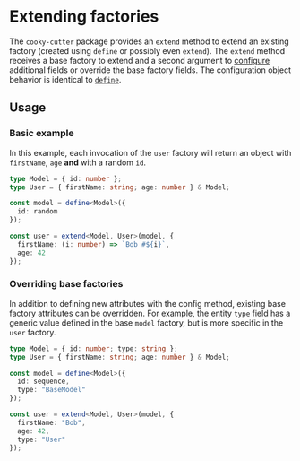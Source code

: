 # Extending factories

The `cooky-cutter` package provides an `extend` method to extend an existing
factory (created using `define` or possibly even `extend`). The `extend` method
receives a base factory to extend and a second argument to
[configure](api#configuration-object) additional fields or override the base factory
fields. The configuration object behavior is identical to [`define`](define).

## Usage

### Basic example

In this example, each invocation of the `user` factory will return an object
with `firstName`, `age` **and** with a random `id`.

```typescript
type Model = { id: number };
type User = { firstName: string; age: number } & Model;

const model = define<Model>({
  id: random
});

const user = extend<Model, User>(model, {
  firstName: (i: number) => `Bob #${i}`,
  age: 42
});
```

### Overriding base factories

In addition to defining new attributes with the config method, existing base
factory attributes can be overridden. For example, the entity `type` field
has a generic value defined in the base `model` factory, but is more specific
in the `user` factory.

```typescript
type Model = { id: number; type: string };
type User = { firstName: string; age: number } & Model;

const model = define<Model>({
  id: sequence,
  type: "BaseModel"
});

const user = extend<Model, User>(model, {
  firstName: "Bob",
  age: 42,
  type: "User"
});
```
